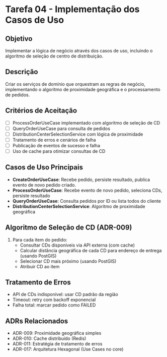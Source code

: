 # Tarefa 04 - Implementação dos Casos de Uso

## Objetivo
Implementar a lógica de negócio através dos casos de uso, incluindo o algoritmo de seleção de centro de distribuição.

## Descrição
Criar os serviços de domínio que orquestram as regras de negócio, implementando o algoritmo de proximidade geográfica e o processamento de pedidos.

## Critérios de Aceitação
- [ ] ProcessOrderUseCase implementado com algoritmo de seleção de CD
- [ ] QueryOrderUseCase para consulta de pedidos
- [ ] DistributionCenterSelectionService com lógica de proximidade
- [ ] Tratamento de erros e cenários de falha
- [ ] Publicação de eventos de sucesso e falha
- [ ] Uso de cache para otimizar consultas de CD

## Casos de Uso Principais
- **CreateOrderUseCase**: Recebe pedido, persiste resultado, publica evento de novo pedido criado.
- **ProcessOrderUseCase**: Recebe evento de novo pedido, seleciona CDs, persiste resultado
- **QueryOrderUseCase**: Consulta pedidos por ID ou lista todos do cliente
- **DistributionCenterSelectionService**: Algoritmo de proximidade geográfica

## Algoritmo de Seleção de CD (ADR-009)
1. Para cada item do pedido:
   - Consultar CDs disponíveis via API externa (com cache)
   - Calcular distância geográfica de cada CD para endereço de entrega (usando PostGIS)
   - Selecionar CD mais próximo (usando PostGIS)
   - Atribuir CD ao item

## Tratamento de Erros
- API de CDs indisponível: usar CD padrão da região
- Timeout: retry com backoff exponencial
- Falha total: marcar pedido como FAILED

## ADRs Relacionados
- ADR-009: Proximidade geográfica simples
- ADR-010: Cache distribuído (Redis)
- ADR-011: Estratégia de tratamento de erros
- ADR-017: Arquitetura Hexagonal (Use Cases no core)